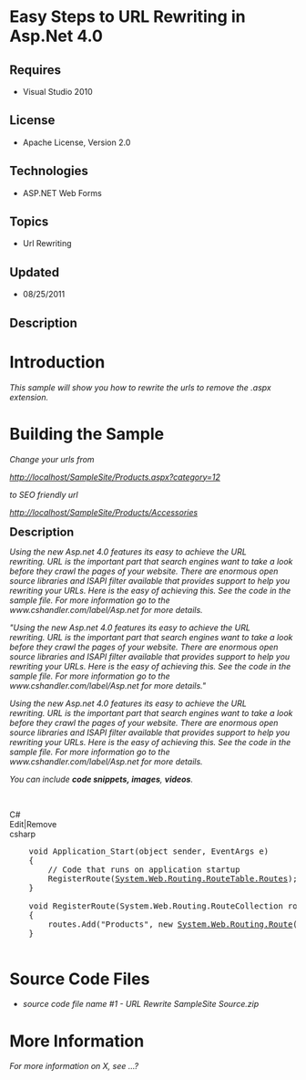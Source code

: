 # Easy Steps to URL Rewriting in Asp.Net 4.0
## Requires
- Visual Studio 2010
## License
- Apache License, Version 2.0
## Technologies
- ASP.NET Web Forms
## Topics
- Url Rewriting
## Updated
- 08/25/2011
## Description

<h1>Introduction</h1>
<p><em>This sample will show you how to rewrite the urls to remove the .aspx extension.</em></p>
<h1><span>Building the Sample</span></h1>
<p><em>Change your urls from&nbsp;</em></p>
<p><em><a href="http://localhost/SampleSite/Products.aspx?category=12">http://localhost/SampleSite/Products.aspx?category=12</a></em></p>
<p><em>to SEO friendly url</em></p>
<p><em><a href="http://localhost/SampleSite/Products/Accessories">http://localhost/SampleSite/Products/Accessories</a><br>
</em></p>
<p><span style="font-size:20px; font-weight:bold">Description</span></p>
<p><em>Using the new Asp.net 4.0 features its easy to achieve the URL rewriting.&nbsp;URL is the important part that search engines want to take a look before they crawl the pages of your website. There are enormous open source libraries and ISAPI filter available
 that provides support to help you rewriting your URLs. Here is the easy of achieving this. See the code in the sample file. For more information go to the www.cshandler.com/label/Asp.net for more details.</em></p>
<p><em>&quot;<em>Using the new Asp.net 4.0 features its easy to achieve the URL rewriting.&nbsp;URL is the important part that search engines want to take a look before they crawl the pages of your website. There are enormous open source libraries and ISAPI filter
 available that provides support to help you rewriting your URLs. Here is the easy of achieving this. See the code in the sample file. For more information go to the www.cshandler.com/label/Asp.net for more details.</em>&quot;</em></p>
<p><em><em>Using the new Asp.net 4.0 features its easy to achieve the URL rewriting.&nbsp;URL is the important part that search engines want to take a look before they crawl the pages of your website. There are enormous open source libraries and ISAPI filter
 available that provides support to help you rewriting your URLs. Here is the easy of achieving this. See the code in the sample file. For more information go to the www.cshandler.com/label/Asp.net for more details.</em><br>
</em></p>
<p><em>You can include <em><strong>code snippets,&nbsp;</strong></em><strong>images</strong>,
<strong>videos</strong>. &nbsp;&nbsp;</em></p>
<p>&nbsp;</p>
<div class="scriptcode">
<div class="pluginEditHolder" pluginCommand="mceScriptCode">
<div class="title"><span>C#</span></div>
<div class="pluginLinkHolder"><span class="pluginEditHolderLink">Edit</span>|<span class="pluginRemoveHolderLink">Remove</span></div>
<span class="hidden">csharp</span>

<div class="preview">
<pre class="csharp">&nbsp;&nbsp;&nbsp;&nbsp;<span class="cs__keyword">void</span>&nbsp;Application_Start(<span class="cs__keyword">object</span>&nbsp;sender,&nbsp;EventArgs&nbsp;e)&nbsp;&nbsp;
&nbsp;&nbsp;&nbsp;&nbsp;{&nbsp;
&nbsp;&nbsp;&nbsp;&nbsp;&nbsp;&nbsp;&nbsp;&nbsp;<span class="cs__com">//&nbsp;Code&nbsp;that&nbsp;runs&nbsp;on&nbsp;application&nbsp;startup</span>&nbsp;
&nbsp;&nbsp;&nbsp;&nbsp;&nbsp;&nbsp;&nbsp;&nbsp;RegisterRoute(<a class="libraryLink" href="http://msdn.microsoft.com/en-US/library/System.Web.Routing.RouteTable.Routes.aspx" target="_blank" title="Auto generated link to System.Web.Routing.RouteTable.Routes">System.Web.Routing.RouteTable.Routes</a>);&nbsp;
&nbsp;&nbsp;&nbsp;&nbsp;}&nbsp;
&nbsp;
&nbsp;&nbsp;&nbsp;&nbsp;<span class="cs__keyword">void</span>&nbsp;RegisterRoute(System.Web.Routing.RouteCollection&nbsp;routes)&nbsp;
&nbsp;&nbsp;&nbsp;&nbsp;{&nbsp;
&nbsp;&nbsp;&nbsp;&nbsp;&nbsp;&nbsp;&nbsp;&nbsp;routes.Add(<span class="cs__string">&quot;Products&quot;</span>,&nbsp;<span class="cs__keyword">new</span>&nbsp;<a class="libraryLink" href="http://msdn.microsoft.com/en-US/library/System.Web.Routing.Route.aspx" target="_blank" title="Auto generated link to System.Web.Routing.Route">System.Web.Routing.Route</a>(<span class="cs__string">&quot;Products/{category}&quot;</span>,&nbsp;<span class="cs__keyword">new</span>&nbsp;CategoryRouteHandler()));&nbsp;
&nbsp;&nbsp;&nbsp;&nbsp;}&nbsp;&nbsp;
&nbsp;&nbsp;&nbsp;&nbsp;</pre>
</div>
</div>
</div>
<h1><span>Source Code Files</span></h1>
<ul>
<li><em>source code file name #1 - URL Rewrite SampleSite Source.zip</em> </li></ul>
<h1>More Information</h1>
<p><em>For more information on X, see ...?</em></p>
